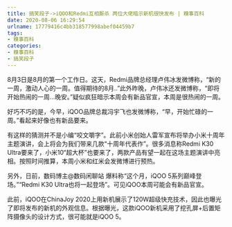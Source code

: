 ```yaml
---
title: 搞笑段子->iQOO和Redmi互相厮杀 两位大佬暗示新机很快发布 | 糗事百科
date: 2020-08-06 16:29:54
urlname: 17779416c4bb318577998abef04459b7
tags: 
- 糗事百科
categories:
- 糗事百科
- 搞笑段子
---
```

8月3日是8月的第一个工作日。这天，Redmi品牌总经理卢伟冰发微博称，“新的一周，激动人心的一周。值得期待的8月..”此外昨晚，卢伟冰还发微博称，“即将开始热闹的一周...晚安。”疑似疯狂暗示本周会有新品官宣，本周是很热闹的一周。

好巧不巧的是，今早，iQOO品牌总裁冯宇飞也发微博称，“早，开始忙碌的一周。”看起来好像也有新品要来。

有这样的猜测并不是小编“咬文嚼字”。此前小米创始人雷军宣布将举办小米十周年主题演讲，会上将会为我们带来几款“十周年代表作”。很多消息称Redmi K30 Ultra要来了，小米10“超大杯”也要来了，两款产品有望一起在这场主题演讲中亮相。按照时间推算，本周小米和红米会发微博进行预热。

另外，日前，数码博主@数码闲聊站 爆料称“这个月，iQOO 5系列巅峰登场。”“Redmi K30 Ultra也将一起登场”。可见iQOO本周可能会有新品官宣。

此前，iQOO在ChinaJoy 2020上用新机展示了120W超级快充技术，因此也曝光了即将发布的新机的外观信息。根据曝光，这款iQOO新机采用了挖孔屏+后置矩阵摄像头的设计方式，很可能就是iQOO 5。


